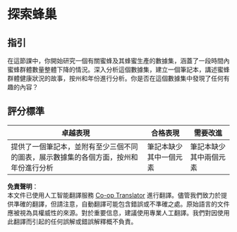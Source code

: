 <!--
CO_OP_TRANSLATOR_METADATA:
{
  "original_hash": "680419753c086eef51be86607c623945",
  "translation_date": "2025-08-24T13:43:46+00:00",
  "source_file": "3-Data-Visualization/12-visualization-relationships/assignment.md",
  "language_code": "hk"
}
-->
# 探索蜂巢

## 指引

在這節課中，你開始研究一個有關蜜蜂及其蜂蜜生產的數據集，涵蓋了一段時間內蜜蜂群體數量整體下降的情況。深入分析這個數據集，建立一個筆記本，講述蜜蜂群體健康狀況的故事，按州和年份進行分析。你是否在這個數據集中發現了任何有趣的內容？

## 評分標準

| 卓越表現                                                                                                                                               | 合格表現                                 | 需要改進                                 |
| ------------------------------------------------------------------------------------------------------------------------------------------------------- | ---------------------------------------- | ---------------------------------------- |
| 提供了一個筆記本，並附有至少三個不同的圖表，展示數據集的各個方面，按州和年份進行分析                                                                 | 筆記本缺少其中一個元素                  | 筆記本缺少其中兩個元素                  |

**免責聲明**：  
本文件已使用人工智能翻譯服務 [Co-op Translator](https://github.com/Azure/co-op-translator) 進行翻譯。儘管我們致力於提供準確的翻譯，但請注意，自動翻譯可能包含錯誤或不準確之處。原始語言的文件應被視為具權威性的來源。對於重要信息，建議使用專業人工翻譯。我們對因使用此翻譯而引起的任何誤解或錯誤解釋概不負責。